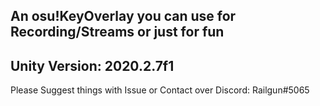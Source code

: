 An osu!KeyOverlay you can use for Recording/Streams or just for fun
---------------------------
Unity Version: 2020.2.7f1
---------------------------
Please Suggest things with Issue or Contact over Discord: Railgun#5065
